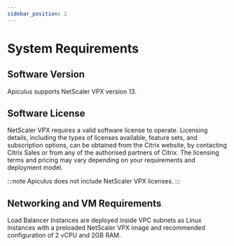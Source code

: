 ```yaml
---
sidebar_position: 2
---
```

# System Requirements

## Software Version

Apiculus supports NetScaler VPX version 13.

## Software License

NetScaler VPX requires a valid software license to operate. Licensing details, including the types of licenses available, feature sets, and subscription options, can be obtained from the Citrix website, by contacting Citrix Sales or from any of the authorised partners of Citrix. The licensing terms and pricing may vary depending on your requirements and deployment model. 

:::note
Apiculus does not include NetScaler VPX licenses.
:::

## Networking and VM Requirements

Load Balancer Instances are deployed inside VPC subnets as Linux Instances with a preloaded NetScaler VPX image and recommended configuration of 2 vCPU and 2GB RAM.





